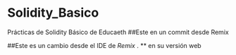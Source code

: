 # Solidity_Basico
Prácticas de Solidity Básico de Educaeth
##Este en un commit desde Remix

##Este es un cambio desde el IDE de *Remix* . ** en su versión web